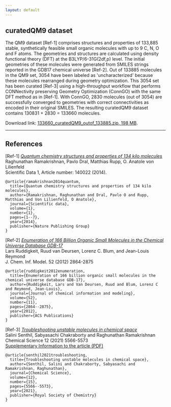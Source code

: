 ```yaml
---
layout: default
---
```


## curatedQM9 dataset

The QM9 dataset [Ref-1] comprises structures and properties of 133,885 stable, synthetically feasible small organic molecules with up to 9 C, N, O and F atoms. The geometries and structures are calculated using density functional theory (DFT) at the B3LYP/6-31G(2df,p) level. The initial geometries of these molecules were generated from SMILES strings reported in the GDB17 chemical universe [Ref-2]. Out of 133885 molecules in the QM9 set, 3054 have been labeled as 'uncharacterized' because these molecules rearranged during geometry optimization. This 3054 set has been curated [Ref-3] using a high-throughput workflow that performs CONNectivity preserving Geometry Optimization (ConnGO) with the same DFT method as in [Ref-1]. With ConnGO, 2830 molecules (out of 3054) are successfully converged to geometries with correct connectivities as encoded in their original SMILES. The resulting curatedQM9 dataset contains 130831 + 2830 = 133660 molecules.     

Download link: [133660_curatedQM9_outof_133885.zip, 198 MB](https://drive.google.com/file/d/12jDXoVPkNnDwAWvKlDncF5iUWWDk0yZ-/view?usp=sharing). 

***

## References

[Ref-1] [_Quantum chemistry structures and properties of 134 kilo molecules_](http://www.nature.com/articles/sdata201422)          
Raghunathan Ramakrishnan, Pavlo Dral, Matthias Rupp, O. Anatole von Lilienfeld      
Scientific Data 1, Article number: 140022 (2014).    
```
@article{ramakrishnan2014quantum,
  title={Quantum chemistry structures and properties of 134 kilo molecules},
  author={Ramakrishnan, Raghunathan and Dral, Pavlo O and Rupp, Matthias and Von Lilienfeld, O Anatole},
  journal={Scientific data},
  volume={1},
  number={1},
  pages={1--7},
  year={2014},
  publisher={Nature Publishing Group}
}
```

[Ref-2] [_Enumeration of 166 Billion Organic Small Molecules in the Chemical Universe Database GDB-17_](https://doi.org/10.1021/ci300415d)     
Lars Ruddigkeit, Ruud van Deursen, Lorenz C. Blum, and Jean-Louis Reymond     
J. Chem. Inf. Model. 52 (2012) 2864-2875
```
@article{ruddigkeit2012enumeration,
  title={Enumeration of 166 billion organic small molecules in the chemical universe database GDB-17},
  author={Ruddigkeit, Lars and Van Deursen, Ruud and Blum, Lorenz C and Reymond, Jean-Louis},
  journal={Journal of chemical information and modeling},
  volume={52},
  number={11},
  pages={2864--2875},
  year={2012},
  publisher={ACS Publications}
}
```

[Ref-3] [_Troubleshooting unstable molecules in chemical space_](https://doi.org/10.1039/D0SC05591C)            
Salini Senthil, Sabyasachi Chakraborty and Raghunathan Ramakrishnan     
Chemical Science 12 (2021) 5566-5573     
[Supplementary Information to the article (PDF)](https://www.rsc.org/suppdata/d0/sc/d0sc05591c/d0sc05591c1.pdf)

```
@article{senthil2021troubleshooting,
  title={Troubleshooting unstable molecules in chemical space},
  author={Senthil, Salini and Chakraborty, Sabyasachi and Ramakrishnan, Raghunathan},
  journal={Chemical Science},
  volume={12},
  number={15},
  pages={5566--5573},
  year={2021},
  publisher={Royal Society of Chemistry}
}
```
